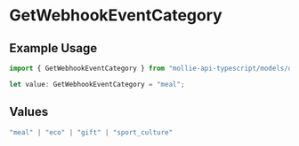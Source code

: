 # GetWebhookEventCategory

## Example Usage

```typescript
import { GetWebhookEventCategory } from "mollie-api-typescript/models/operations";

let value: GetWebhookEventCategory = "meal";
```

## Values

```typescript
"meal" | "eco" | "gift" | "sport_culture"
```